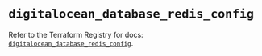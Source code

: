 # `digitalocean_database_redis_config`

Refer to the Terraform Registry for docs: [`digitalocean_database_redis_config`](https://registry.terraform.io/providers/digitalocean/digitalocean/2.43.0/docs/resources/database_redis_config).

